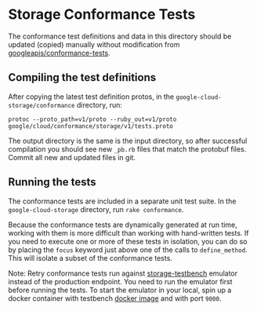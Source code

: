 # Storage Conformance Tests

The conformance test definitions and data in this directory should be updated (copied) manually without modification from [googleapis/conformance-tests](https://github.com/googleapis/conformance-tests/tree/master/storage).

## Compiling the test definitions

After copying the latest test definition protos, in the `google-cloud-storage/conformance` directory, run:

```
protoc --proto_path=v1/proto --ruby_out=v1/proto google/cloud/conformance/storage/v1/tests.proto
```

The output directory is the same is the input directory, so after successful compilation you should see new `_pb.rb` files that match the protobuf files. Commit all new and updated files in git.

## Running the tests

The conformance tests are included in a separate unit test suite. In the `google-cloud-storage` directory, run `rake conformance`.

Because the conformance tests are dynamically generated at run time, working with them is more difficult than working with hand-written tests. If you need to execute one or more of these tests in isolation, you can do so by placing the `focus` keyword just above one of the calls to `define_method`. This will isolate a subset of the conformance tests.

Note: Retry conformance tests run against [storage-testbench](https://github.com/googleapis/storage-testbench) emulator instead of the production endpoint. You need to run the emulator first before running the tests. To start the emulator in your local, spin up a docker container with testbench [docker image](gcr.io/cloud-devrel-public-resources/storage-testbench:latest) and with port `9000`.

